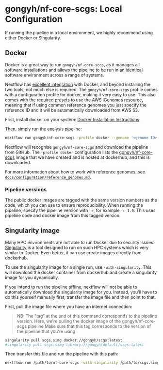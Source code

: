 # gongyh/nf-core-scgs: Local Configuration

If running the pipeline in a local environment, we highly recommend using either Docker or Singularity.

## Docker
Docker is a great way to run `gongyh/nf-core-scgs`, as it manages all software installations and allows the pipeline to be run in an identical software environment across a range of systems.

Nextflow has [excellent integration](https://www.nextflow.io/docs/latest/docker.html) with Docker, and beyond installing the two tools, not much else is required. The `gongyh/nf-core-scgs` profile comes with a configuration profile for docker, making it very easy to use. This also comes with the required presets to use the AWS iGenomes resource, meaning that if using common reference genomes you just specify the reference ID and it will be automatically downloaded from AWS S3.

First, install docker on your system: [Docker Installation Instructions](https://docs.docker.com/engine/installation/)

Then, simply run the analysis pipeline:

```bash
nextflow run gongyh/nf-core-scgs -profile docker --genome '<genome ID>' --design '<path to your design file>'
```

Nextflow will recognise `gongyh/nf-core-scgs` and download the pipeline from GitHub. The `-profile docker` configuration lists the [gongyh/nf-core-scgs](https://hub.docker.com/r/gongyh/scgs/) image that we have created and is hosted at dockerhub, and this is downloaded.

For more information about how to work with reference genomes, see [`docs/configuration/reference_genomes.md`](reference_genomes.md).

### Pipeline versions
The public docker images are tagged with the same version numbers as the code, which you can use to ensure reproducibility. When running the pipeline, specify the pipeline version with `-r`, for example `-r 1.0`. This uses pipeline code and docker image from this tagged version.


## Singularity image
Many HPC environments are not able to run Docker due to security issues. [Singularity](https://cloud.sylabs.io/) is a tool designed to run on such HPC systems which is very similar to Docker. Even better, it can use create images directly from dockerhub.

To use the singularity image for a single run, use `-with-singularity`. This will download the docker container from dockerhub and create a singularity image for you dynamically.

If you intend to run the pipeline offline, nextflow will not be able to automatically download the singularity image for you. Instead, you'll have to do this yourself manually first, transfer the image file and then point to that.

First, pull the image file where you have an internet connection:

> NB: The "tag" at the end of this command corresponds to the pipeline version.
> Here, we're pulling the docker image of the gongyh/nf-core-scgs pipeline
> Make sure that this tag corresponds to the version of the pipeline that you're using

```bash
singularity pull scgs.simg docker://gongyh/scgs:latest
#singularity pull scgs.simg library://gongyh/default/scgs:latest
```

Then transfer this file and run the pipeline with this path:

```bash
nextflow run /path/to/nf-core-scgs -with-singularity /path/to/scgs.simg
```
